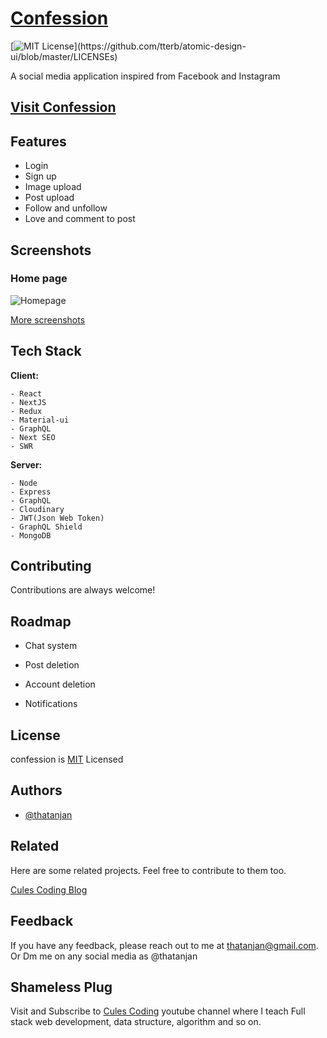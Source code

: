 # [Confession](https://con-fession.vercel.app/)

[![MIT License](https://img.shields.io/apm/l/atomic-design-ui.svg?)](https://github.com/tterb/atomic-design-ui/blob/master/LICENSEs)

A social media application inspired from Facebook and Instagram

## [Visit Confession](https://con-fession.vercel.app/)

## Features

- Login
- Sign up
- Image upload
- Post upload
- Follow and unfollow
- Love and comment to post

## Screenshots

### Home page

![Homepage](https://raw.githubusercontent.com/thatanjan/confession/master/screenshots/homepage.png)

[More screenshots](https://github.com/thatanjan/confession/blob/master/screenshots.md)

## Tech Stack

**Client:**

    - React
    - NextJS
    - Redux
    - Material-ui
    - GraphQL
    - Next SEO
    - SWR

**Server:**

    - Node
    - Express
    - GraphQL
    - Cloudinary
    - JWT(Json Web Token)
    - GraphQL Shield
    - MongoDB

## Contributing

Contributions are always welcome!

## Roadmap

- Chat system

- Post deletion

- Account deletion

- Notifications

## License

confession is [MIT](https://github.com/thatanjan/confession/blob/master/LICENSE) Licensed

## Authors

- [@thatanjan](https://thatanjan.me)

## Related

Here are some related projects. Feel free to contribute to them too.

[Cules Coding Blog](https://github.com/thatanjan/cules-coding)

## Feedback

If you have any feedback, please reach out to me at thatanjan@gmail.com.
Or Dm me on any social media as @thatanjan


## Shameless Plug

Visit and Subscribe to [Cules Coding](https://www.youtube.com/channel/UCBaGowNYTUsm3IDaHbLRMYw?sub_confirmation=1)
youtube channel where I teach Full stack web development, data structure, algorithm and so on.
